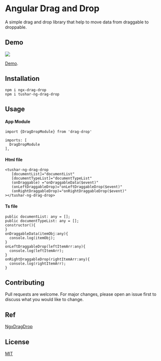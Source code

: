 # Angular Drag and Drop

A simple drag and drop library that help to move data from draggable to droppable.

## Demo
![](https://media.giphy.com/media/STT33JzC8WdvWtjNo3/giphy.gif)

 [Demo](https://stackblitz.com/edit/tushar-ng-drag-drop?file=src%2Fapp%2Fapp.component.html).

## Installation
```angular
npm i ngx-drag-drop
npm i tushar-ng-drag-drop
```

## Usage

#### App Module
```angular
import {DragDropModule} from 'drag-drop'

imports: [
  DragDropModule
],
```
#### Html file
```angular
<tushar-ng-drag-drop 
   [documentList]="documentList"
   [documentTypeList]="documentTypeList"
   (onDraggable) ="onDraggableData($event)"
   (onLeftDraggableDrop)="onLeftDraggableDrop($event)"
   (onRightDraggableDrop)="onRightDraggableDrop($event)"
></tushar-ng-drag-drop>
```

#### Ts file
```angular
public documentList: any = [];
public documentTypeList: any = [];
constructor(){      
}
onDraggableData(itemObj:any){
  console.log(itemObj);  
}
onLeftDraggableDrop(leftItemArr:any){
  console.log(leftItemArr);
}
onRightDraggableDrop(rightItemArr:any){
  console.log(rightItemArr);
}
```

## Contributing
Pull requests are welcome. For major changes, please open an issue first to discuss what you would like to change.

## Ref
[NgxDragDrop](https://www.npmjs.com/package/ngx-drag-drop)

## License
[MIT](https://choosealicense.com/licenses/mit/)